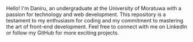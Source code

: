 Hello! I'm Daniru, an undergraduate at the University of Moratuwa with a passion for technology and web development. This repository is a testament to my enthusiasm for coding and my commitment to mastering the art of front-end development. Feel free to connect with me on LinkedIn or follow my GitHub for more exciting projects.
